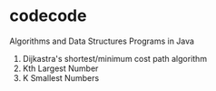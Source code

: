# codecode
Algorithms and Data Structures Programs in Java
1. Dijkastra's shortest/minimum cost path algorithm
2. Kth Largest Number
3. K Smallest Numbers
